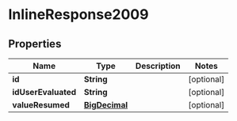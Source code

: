 
# InlineResponse2009

## Properties
Name | Type | Description | Notes
------------ | ------------- | ------------- | -------------
**id** | **String** |  |  [optional]
**idUserEvaluated** | **String** |  |  [optional]
**valueResumed** | [**BigDecimal**](BigDecimal.md) |  |  [optional]



